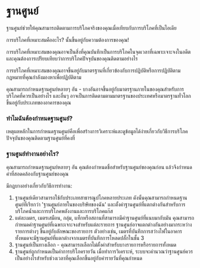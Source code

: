 # ฐานศูนย์

ฐานศูนย์ช่วยให้คุณสามารถติดตามการบริโภคจริงของคุณเมื่อเทียบกับการบริโภคที่เป็นไอเดีย

การบริโภคที่เหมาะสมคืออะไร? นั้นขึ้นอยู่กับความต้องการของคุณ!

การบริโภคที่เหมาะสมของคุณอาจเป็นสิ่งที่คุณบันทึกเป็นการบริโภคในจุดเวลาที่เฉพาะเจาะจงในอดีตและคุณต้องการเปรียบเทียบว่าการบริโภคปัจจุบันของคุณติดตามอย่างไร

การบริโภคที่เหมาะสมของคุณอาจขึ้นอยู่กับมาตรฐานที่เกี่ยวข้องกับการปฏิบัติหรือการปฏิบัติตามกฎหมายที่คุณกำลังมองหาเพื่อปฏิบัติตาม

คุณสามารถกำหนดฐานศูนย์หลายๆ อัน - บางอันอาจขึ้นอยู่กับมาตรฐานภายในของคุณสำหรับการบริโภคที่ควรเป็นอย่างไร และอื่นๆ อาจเป็นการติดตามตามมาตรฐานของประเทศหรือมาตรฐานทั่วโลกขึ้นอยู่กับประเภทของอาคารของคุณ



### ทำไมฉันต้องกำหนดฐานศูนย์?

เหตุผลหลักในการกำหนดฐานศูนย์คือเพื่อสร้างการวิเคราะห์และดูข้อมูลได้ง่ายเกี่ยวกับวิธีการบริโภคปัจจุบันของคุณติดตามฐานศูนย์ที่คงที่



### ฐานศูนย์ทำงานอย่างไร?

คุณสามารถกำหนดฐานศูนย์หลายๆ อัน คุณต้องกำหนดชื่อสำหรับฐานศูนย์ของคุณก่อน แล้วจึงกำหนดค่าที่สอดคล้องกับฐานศูนย์ของคุณ

มีกฎบางอย่างเกี่ยวกับวิธีการทำงาน:

1. ฐานศูนย์เดียวสามารถใช้กับประเภทสาธารณูปโภคหลายประเภท ดังนั้นคุณสามารถกำหนดฐานศูนย์ที่เรียกว่า 'ฐานศูนย์ภายในของบริษัทของฉัน' และตั้งค่าฐานศูนย์ที่แตกต่างกันสำหรับการบริโภคน้ำและการบริโภคพลังงานและการบริโภคแก๊ส
2. แต่ละเมตร, เมตรเสมือน, กลุ่ม, แท็กหรือสถานที่สามารถมีค่าฐานศูนย์ที่แนบมากับมัน คุณสามารถกำหนดค่าฐานศูนย์ที่เฉพาะเจาะจงสำหรับแต่ละรายการ ฐานศูนย์อาจแตกต่างกันอย่างมากระหว่างรายการต่างๆ ขึ้นอยู่กับลักษณะของรายการ ตัวอย่างเช่น, เมตรที่บันทึกการสว่างไฟในอาคารทั้งหมดจะมีฐานศูนย์ที่แตกต่างจากเมตรที่บันทึกการโหลดปลั๊กในชั้น 3
3. ฐานศูนย์เป็นทางเลือก - คุณสามารถเลือกไม่ตั้งค่าสำหรับบางรายการหรือรายการทั้งหมด
4. ฐานศูนย์ถูกกำหนดเป็นค่าการบริโภครายวัน เมื่อทำการวิเคราะห์, ระบบจะคำนวณว่าฐานศูนย์ควรเป็นอย่างไรสำหรับช่วงเวลาที่คุณเลือกขึ้นอยู่กับค่ารายวันที่คุณกำหนด

